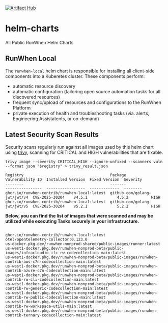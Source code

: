 [![Artifact Hub](https://img.shields.io/endpoint?url=https://artifacthub.io/badge/repository/runwhen-contrib)](https://artifacthub.io/packages/search?repo=runwhen-contrib)

# helm-charts
All Public RunWhen Helm Charts 

## RunWhen Local
The `runwhen-local` helm chart is responsible for installing all client-side components into a Kuberetes cluster. These components perform: 
- automatic resource discovery
- automatic configuration (tailoring open source automation tasks for all discovered resources)
- frequent sync/upload of resources and configurations to the RunWhen Platform
- private execution of health and troubleshooting tasks (via. alerts, Engineering Assistatents, or on-demand)

## Latest Security Scan Results
Security scans regularly run against all images used by this helm chart using [trivy](https://trivy.dev/latest/), scanning for CRITICAL and HIGH vulnerabilities that are fixable. 

```
trivy image --severity CRITICAL,HIGH --ignore-unfixed --scanners vuln --format json "$registry" > trivy_result.json
```

<!-- START_TRIVY_SUMMARY -->
```
Registry                                      Package                       Vulnerability ID  Installed Version  Fixed Version  Severity
--------                                      -------                       ----------------  -----------------  -------------  --------
ghcr.io/runwhen-contrib/runwhen-local:latest  github.com/golang-jwt/jwt/v4  CVE-2025-30204    v4.5.1             4.5.2          HIGH
ghcr.io/runwhen-contrib/runwhen-local:latest  github.com/golang-jwt/jwt/v5  CVE-2025-30204    v5.2.1             5.2.2          HIGH
```
<!-- END_TRIVY_SUMMARY -->

**Below, you can find the list of images that were scanned and may be utilized while executing Tasks securely in your infrastructure.**  
<!-- START_SCANNED_IMAGES -->
```

ghcr.io/runwhen-contrib/runwhen-local:latest
otel/opentelemetry-collector:0.123.0
us-docker.pkg.dev/runwhen-nonprod-shared/public-images/runner:latest
us-west1-docker.pkg.dev/runwhen-nonprod-beta/public-images/infracloudio-ifc-rw-codecollection-main:latest
us-west1-docker.pkg.dev/runwhen-nonprod-beta/public-images/runwhen-contrib-aws-c7n-codecollection-main:latest
us-west1-docker.pkg.dev/runwhen-nonprod-beta/public-images/runwhen-contrib-azure-c7n-codecollection-main:latest
us-west1-docker.pkg.dev/runwhen-nonprod-beta/public-images/runwhen-contrib-rw-cli-codecollection-main:latest
us-west1-docker.pkg.dev/runwhen-nonprod-beta/public-images/runwhen-contrib-rw-generic-codecollection-main:latest
us-west1-docker.pkg.dev/runwhen-nonprod-beta/public-images/runwhen-contrib-rw-public-codecollection-main:latest
us-west1-docker.pkg.dev/runwhen-nonprod-beta/public-images/runwhen-contrib-rw-workspace-utils-main:latest
us-west1-docker.pkg.dev/runwhen-nonprod-beta/public-images/runwhen-contrib-ternary-codecollection-main:latest
```
<!-- END_SCANNED_IMAGES -->

